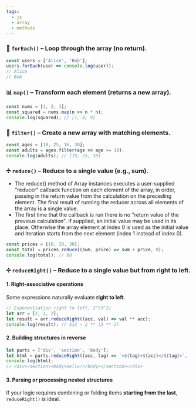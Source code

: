 ```yaml
---
tags:
  - js
  - array
  - methods
---
```


### 🔁 **`forEach()`** – Loop through the array (no return).

```javascript
const users = ['Alice', 'Bob'];
users.forEach(user => console.log(user));
// Alice
// Bob
```

### 📊 **`map()`** – Transform **each** element (returns a new array).

```javascript
const nums = [1, 2, 3];
const squared = nums.map(n => n * n);
console.log(squared); // [1, 4, 9]
```

### 🧹 **`filter()`** – Create a **new** array with matching elements.

```javascript
const ages = [18, 25, 16, 30];
const adults = ages.filter(age => age >= 18);
console.log(adults); // [18, 25, 30]
```

### ➗ **`reduce()`** – Reduce to a **single value** (e.g., sum).
- The reduce() method of Array instances executes a user-supplied "reducer" callback function on each element of the array, in order, passing in the return value from the calculation on the preceding element. The final result of running the reducer across all elements of the array is a single value.
- The first time that the callback is run there is no "return value of the previous calculation". If supplied, an initial value may be used in its place. Otherwise the array element at index 0 is used as the initial value and iteration starts from the next element (index 1 instead of index 0).
```javascript
const prices = [10, 20, 30];
const total = prices.reduce((sum, price) => sum + price, 0);
console.log(total); // 60
```

### ➗ **`reduceRight()`** – Reduce to a **single value** but from right to left.

#### 1. **Right-associative operations**

Some expressions naturally evaluate **right to left**.

```js
// Exponentiation right to left: 2^(3^2)
let arr = [2, 3, 2];
let result = arr.reduceRight((acc, val) => val ** acc);
console.log(result); // 512 → 2 ** (3 ** 2)
```

#### 2. **Building structures in reverse**

```js
let parts = ['div', 'section', 'body'];
let html = parts.reduceRight((acc, tag) => `<${tag}>${acc}</${tag}>`, 'Hello!');
console.log(html);
// <div><section><body>Hello!</body></section></div>
```

#### 3. **Parsing or processing nested structures**

If your logic requires combining or folding items **starting from the last**, `reduceRight()` is ideal.
